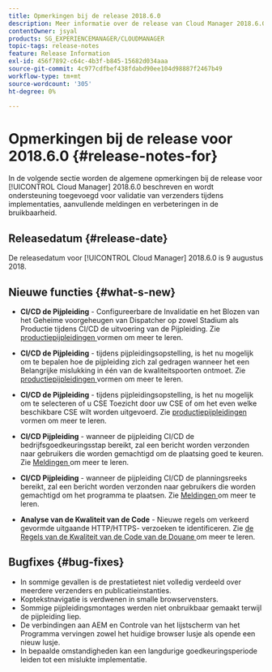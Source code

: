 ```yaml
---
title: Opmerkingen bij de release 2018.6.0
description: Meer informatie over de release van Cloud Manager 2018.6.0.
contentOwner: jsyal
products: SG_EXPERIENCEMANAGER/CLOUDMANAGER
topic-tags: release-notes
feature: Release Information
exl-id: 456f7892-c64c-4b3f-b845-15682d034aaa
source-git-commit: 4c977cdfbef438fdabd90ee104d98887f2467b49
workflow-type: tm+mt
source-wordcount: '305'
ht-degree: 0%

---
```


# Opmerkingen bij de release voor 2018.6.0 {#release-notes-for}

In de volgende sectie worden de algemene opmerkingen bij de release voor [!UICONTROL Cloud Manager] 2018.6.0 beschreven en wordt ondersteuning toegevoegd voor validatie van verzenders tijdens implementaties, aanvullende meldingen en verbeteringen in de bruikbaarheid.

## Releasedatum {#release-date}

De releasedatum voor [!UICONTROL Cloud Manager] 2018.6.0 is 9 augustus 2018.

## Nieuwe functies {#what-s-new}

* **CI/CD de Pijpleiding** - Configureerbare de Invalidatie en het Blozen van het Geheime voorgeheugen van Dispatcher op zowel Stadium als Productie tijdens CI/CD de uitvoering van de Pijpleiding. Zie [ productiepijpleidingen ](/help/using/production-pipelines.md) vormen om meer te leren.

* **CI/CD de Pijpleiding** - tijdens pijpleidingsopstelling, is het nu mogelijk om te bepalen hoe de pijpleiding zich zal gedragen wanneer het een Belangrijke mislukking in één van de kwaliteitspoorten ontmoet. Zie [ productiepijpleidingen ](/help/using/production-pipelines.md) vormen om meer te leren.

* **CI/CD de Pijpleiding** - tijdens pijpleidingsopstelling, is het nu mogelijk om te selecteren of u CSE Toezicht door uw CSE of om het even welke beschikbare CSE wilt worden uitgevoerd. Zie [ productiepijpleidingen ](/help/using/production-pipelines.md) vormen om meer te leren.

* **CI/CD Pijpleiding** - wanneer de pijpleiding CI/CD de bedrijfsgoedkeuringsstap bereikt, zal een bericht worden verzonden naar gebruikers die worden gemachtigd om de plaatsing goed te keuren. Zie [ Meldingen ](/help/using/notifications.md) om meer te leren.

* **CI/CD Pijpleiding** - wanneer de pijpleiding CI/CD de planningsreeks bereikt, zal een bericht worden verzonden naar gebruikers die worden gemachtigd om het programma te plaatsen. Zie [ Meldingen ](/help/using/notifications.md) om meer te leren.

* **Analyse van de Kwaliteit van de Code** - Nieuwe regels om verkeerd gevormde uitgaande HTTP/HTTPS- verzoeken te identificeren. Zie [ de Regels van de Kwaliteit van de Code van de Douane ](/help/using/custom-code-quality-rules.md) om meer te leren.

## Bugfixes {#bug-fixes}

* In sommige gevallen is de prestatietest niet volledig verdeeld over meerdere verzenders en publicatieinstanties.
* Koptekstnavigatie is verdwenen in smalle browservensters.
* Sommige pijpleidingsmontages werden niet onbruikbaar gemaakt terwijl de pijpleiding liep.
* De verbindingen aan AEM en Controle van het lijstscherm van het Programma vervingen zowel het huidige browser lusje als opende een nieuw lusje.
* In bepaalde omstandigheden kan een langdurige goedkeuringsperiode leiden tot een mislukte implementatie.
